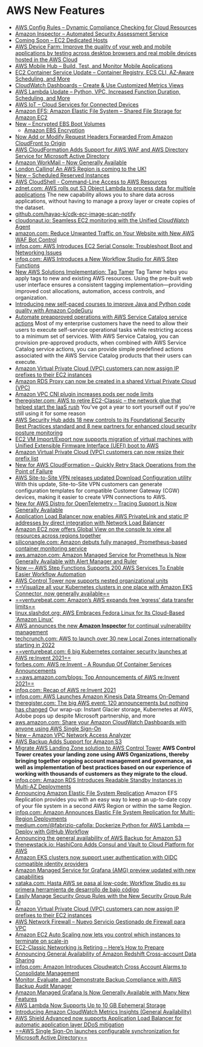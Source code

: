 # AWS New Features
- [AWS Config Rules – Dynamic Compliance Checking for Cloud Resources](https://aws.amazon.com/blogs/aws/aws-config-rules-dynamic-compliance-checking-for-cloud-resources/)
- [Amazon Inspector – Automated Security Assessment Service](https://aws.amazon.com/blogs/aws/amazon-inspector-automated-security-assessment-service)
- [Coming Soon – EC2 Dedicated Hosts](https://aws.amazon.com/blogs/aws/coming-soon-ec2-dedicated-hosts)
- [AWS Device Farm: Improve the quality of your web and mobile applications by testing across desktop browsers and real mobile devices hosted in the AWS Cloud](https://aws.amazon.com/device-farm)
- [AWS Mobile Hub – Build, Test, and Monitor Mobile Applications](https://aws.amazon.com/blogs/aws/aws-mobile-hub-build-test-and-monitor-mobile-applications)
- [EC2 Container Service Update – Container Registry, ECS CLI, AZ-Aware Scheduling, and More](https://aws.amazon.com/blogs/aws/ec2-container-service-update-container-registry-ecs-cli-az-aware-scheduling-and-more)
- [CloudWatch Dashboards – Create & Use Customized Metrics Views](https://aws.amazon.com/blogs/aws/cloudwatch-dashboards-create-use-customized-metrics-views)
- [AWS Lambda Update – Python, VPC, Increased Function Duration, Scheduling, and More](https://aws.amazon.com/blogs/aws/aws-lambda-update-python-vpc-increased-function-duration-scheduling-and-more)
- [AWS IoT – Cloud Services for Connected Devices](https://aws.amazon.com/blogs/aws/aws-iot-cloud-services-for-connected-devices)
- [Amazon EFS: Amazon Elastic File System – Shared File Storage for Amazon EC2](https://aws.amazon.com/blogs/aws/amazon-elastic-file-system-shared-file-storage-for-amazon-ec2/)
- [New – Encrypted EBS Boot Volumes](https://aws.amazon.com/blogs/aws/new-encrypted-ebs-boot-volumes)
	- [Amazon EBS Encryption](http://docs.aws.amazon.com/AWSEC2/latest/UserGuide/EBSEncryption.html)
- [Now Add or Modify Request Headers Forwarded From Amazon CloudFront to Origin](https://aws.amazon.com/about-aws/whats-new/2015/12/now-add-or-modify-request-headers-forwarded-from-amazon-cloudfront-to-origin/)
- [AWS CloudFormation Adds Support for AWS WAF and AWS Directory Service for Microsoft Active Directory](https://aws.amazon.com/es/about-aws/whats-new/2015/12/aws-cloudformation-adds-support-for-aws-waf-and-aws-directory-service-for-microsoft-active-directory/)
- [Amazon WorkMail – Now Generally Available](https://aws.amazon.com/blogs/aws/amazon-workmail-now-generally-available/)
- [London Calling! An AWS Region is coming to the UK!](http://www.allthingsdistributed.com/2015/11/aws-announces-uk-region.html)
- [New – Scheduled Reserved Instances](https://aws.amazon.com/blogs/aws/new-scheduled-reserved-instances/)
- [AWS CloudShell - Command-Line Access to AWS Resources](https://aws.amazon.com/es/blogs/aws/aws-cloudshell-command-line-access-to-aws-resources/)
- [zdnet.com: AWS rolls out S3 Object Lambda to process data for multiple applications](https://www.zdnet.com/google-amp/article/aws-rolls-out-s3-object-lambda-to-process-data-for-multiple-applications/) The new capability allows you to share data across applications, without having to manage a proxy layer or create copies of the dataset.
- [github.com/hayao-k/cdk-ecr-image-scan-notify](https://github.com/hayao-k/cdk-ecr-image-scan-notify)
- [cloudonaut.io: Seamless EC2 monitoring with the Unified CloudWatch Agent](https://cloudonaut.io/seamless-ec2-monitoring-with-the-unified-cloudwatch-agent/)
- [amazon.com: Reduce Unwanted Traffic on Your Website with New AWS WAF Bot Control](https://aws.amazon.com/blogs/aws/reduce-unwanted-traffic-on-your-web-site-with-aws-bot-control/)
- [infoq.com: AWS Introduces EC2 Serial Console: Troubleshoot Boot and Networking Issues](https://www.infoq.com/news/2021/04/aws-ec2-serial-console/)
- [infoq.com: AWS Introduces a New Workflow Studio for AWS Step Functions](https://www.infoq.com/news/2021/06/step-functions-workflow-studio/)
- [New AWS Solutions Implementation: Tag Tamer](https://aws.amazon.com/about-aws/whats-new/2021/06/new-aws-solutions-implementation-tag-tamer/) Tag Tamer helps you apply tags to new and existing AWS resources. Using the pre-built web user interface ensures a consistent tagging implementation—providing improved cost allocations, automation, access controls, and organization.
- [Introducing new self-paced courses to improve Java and Python code quality with Amazon CodeGuru](https://aws.amazon.com/blogs/devops/new-self-paced-courses-to-improve-java-and-python-code-quality-with-amazon-codeguru/)
- [Automate preapproved operations with AWS Service Catalog service actions](https://aws.amazon.com/blogs/mt/automate-preapproved-operations-with-aws-service-catalog-service-actions/) Most of my enterprise customers have the need to allow their users to execute self-service operational tasks while restricting access to a minimum set of services. With AWS Service Catalog, you can provision pre-approved products, when combined with AWS Service Catalog service actions, you can provide simple predefined actions associated with the AWS Service Catalog products that their users can execute.
- [Amazon Virtual Private Cloud (VPC) customers can now assign IP prefixes to their EC2 instances](https://aws.amazon.com/about-aws/whats-new/2021/07/amazon-virtual-private-cloud-vpc-customers-can-assign-ip-prefixes-ec2-instances/)
- [Amazon RDS Proxy can now be created in a shared Virtual Private Cloud (VPC)](https://aws.amazon.com/about-aws/whats-new/2021/08/amazon-rds-proxy-created-shared-virtual-private-cloud-vpc/)
- [Amazon VPC CNI plugin increases pods per node limits](https://aws.amazon.com/about-aws/whats-new/2021/07/amazon-vpc-cni-plugin-increases-pods-per-node-limits/)
- [theregister.com: AWS to retire EC2-Classic – the network glue that helped start the IaaS rush](https://www.theregister.com/2021/07/29/amazon_web_services_ec2_classic_networking/) You've got a year to sort yourself out if you're still using it for some reason
- [AWS Security Hub adds 18 new controls to its Foundational Security Best Practices standard and 8 new partners for enhanced cloud security posture monitoring](https://aws.amazon.com/about-aws/whats-new/2021/08/aws-security-hub-adds-18-new-controls-foundational-security-best-practices-standard-8-new-partners-enhanced-cloud-security-posture-monitoring/)
- [EC2 VM Import/Export now supports migration of virtual machines with Unified Extensible Firmware Interface (UEFI) boot to AWS](https://aws.amazon.com/es/about-aws/whats-new/2021/08/ec2-vm-import-export-unified-extensible-firmware-interface-aws/)
- [Amazon Virtual Private Cloud (VPC) customers can now resize their prefix list](https://aws.amazon.com/about-aws/whats-new/2021/08/amazon-vpc-resize-prefix-list)
- [New for AWS CloudFormation – Quickly Retry Stack Operations from the Point of Failure](https://aws.amazon.com/es/blogs/aws/new-for-aws-cloudformation-quickly-retry-stack-operations-from-the-point-of-failure/)
- [AWS Site-to-Site VPN releases updated Download Configuration utility](https://aws.amazon.com/about-aws/whats-new/2021/09/aws-site-to-site-vpn-download-configuration-utility/) With this update, Site-to-Site VPN customers can generate configuration templates for compatible Customer Gateway (CGW) devices, making it easier to create VPN connections to AWS.
- [New for AWS Distro for OpenTelemetry – Tracing Support is Now Generally Available](https://aws.amazon.com/blogs/aws/new-for-aws-distro-for-opentelemetry-tracing-support-is-now-generally-available/)
- [Application Load Balancer now enables AWS PrivateLink and static IP addresses by direct integration with Network Load Balancer](https://aws.amazon.com/about-aws/whats-new/2021/09/application-load-balancer-aws-privatelink-static-ip-addresses-network-load-balancer/) 
- [Amazon EC2 now offers Global View on the console to view all resources across regions together](https://aws.amazon.com/about-aws/whats-new/2021/09/amazon-ec2-global-view-console-regions/)
- [siliconangle.com: Amazon debuts fully managed, Prometheus-based container monitoring service](https://siliconangle.com/2021/09/29/amazon-debuts-fully-managed-prometheus-based-container-monitoring-service/)
- [aws.amazon.com: Amazon Managed Service for Prometheus Is Now Generally Available with Alert Manager and Ruler](https://aws.amazon.com/blogs/aws/amazon-managed-service-for-prometheus-is-now-generally-available-with-alert-manager-and-ruler/)
- [Now — AWS Step Functions Supports 200 AWS Services To Enable Easier Workflow Automation](https://aws.amazon.com/blogs/aws/now-aws-step-functions-supports-200-aws-services-to-enable-easier-workflow-automation/)
- [AWS Control Tower now supports nested organizational units](https://aws.amazon.com/about-aws/whats-new/2021/11/aws-control-tower-supports-nested-organizational-units/)
- [==Visualize all your Kubernetes clusters in one place with Amazon EKS Connector, now generally available==](https://aws.amazon.com/about-aws/whats-new/2021/11/visualize-kubernetes-clusters-one-place-amazon-eks-connector-generally-available/)
- [==venturebeat.com: Amazon’s AWS expands free ‘egress’ data transfer limits==](https://venturebeat.com/2021/11/25/amazons-aws-expands-free-egress-data-transfer-limits/)
- [linux.slashdot.org: AWS Embraces Fedora Linux for Its Cloud-Based 'Amazon Linux'](https://linux.slashdot.org/story/21/11/27/0328223/aws-embraces-fedora-linux-for-its-cloud-based-amazon-linux)
- [AWS announces the new **Amazon Inspector** for continual vulnerability management](https://aws.amazon.com/about-aws/whats-new/2021/11/amazon-inspector-continual-vulnerability-management/)
- [techcrunch.com: AWS to launch over 30 new Local Zones internationally starting in 2022](https://techcrunch.com/2021/12/02/aws-to-launch-over-30-new-local-zones-starting-in-2022/)
- [==venturebeat.com: 6 big Kubernetes container security launches at AWS re:Invent 2021==](https://venturebeat.com/2021/12/03/6-big-kubernetes-container-security-launches-at-aws-reinvent-2021/)
- [forbes.com: AWS re:Invent - A Roundup Of Container Services Announcements](https://www.forbes.com/sites/janakirammsv/2021/12/03/aws-reinventa-roundup-of-container-services-announcements/)
- [==aws.amazon.com/blogs: Top Announcements of AWS re:Invent 2021==](https://aws.amazon.com/blogs/aws/top-announcements-of-aws-reinvent-2021/)
- [infoq.com: Recap of AWS re:Invent 2021](https://www.infoq.com/news/2021/12/recap-reinvent-2021/)
- [infoq.com: AWS Launches Amazon Kinesis Data Streams On-Demand](https://www.infoq.com/news/2021/12/kinesis-data-streams-ondemand/)
- [theregister.com: The big AWS event: 120 announcements but nothing has changed](https://www.theregister.com/2021/12/09/the_big_aws_event_120/) Our wrap-up: Instant Glacier storage, Kubernetes at AWS, Adobe pops up despite Microsoft partnership, and more
- [aws.amazon.com: Share your Amazon CloudWatch Dashboards with anyone using AWS Single Sign-On](https://aws.amazon.com/blogs/mt/share-your-amazon-cloudwatch-dashboards-with-anyone-using-aws-single-sign-on/)
- [New – Amazon VPC Network Access Analyzer](https://aws.amazon.com/blogs/aws/new-amazon-vpc-network-access-analyzer/)
- [AWS Backup Adds Support for Amazon S3](https://aws.amazon.com/blogs/aws/preview-aws-backup-adds-support-for-amazon-s3/)
- [Migrate AWS Landing Zone solution to AWS Control Tower](https://aws.amazon.com/blogs/mt/migrate-aws-landing-zone-solution-to-aws-control-tower/) **AWS Control Tower creates your landing zone using AWS Organizations, thereby bringing together ongoing account management and governance, as well as implementation of best practices based on our experience of working with thousands of customers as they migrate to the cloud.**
- [infoq.com: Amazon RDS Introduces Readable Standby Instances in Multi-AZ Deployments](https://www.infoq.com/news/2022/01/aws-rds-readable-standby/)
- [Announcing Amazon Elastic File System Replication](https://aws.amazon.com/about-aws/whats-new/2022/01/amazon-elastic-file-system-replication/) Amazon EFS Replication provides you with an easy way to keep an up-to-date copy of your file system in a second AWS Region or within the same Region.
- [infoq.com: Amazon Announces Elastic File System Replication for Multi-Region Deployments](https://www.infoq.com/news/2022/02/aws-efs-replication/)
- [medium.com/@fabrizio-cafolla: Dockerize Python for AWS Lambda — Deploy with GitHub Workflow](https://medium.com/@fabrizio-cafolla/dockerize-python-for-aws-lambda-deploy-with-github-workflow-9a930c1e86b1)
- [Announcing the general availability of AWS Backup for Amazon S3](https://aws.amazon.com/about-aws/whats-new/2022/02/general-availability-aws-backup-amazon-s3/)
- [thenewstack.io: HashiCorp Adds Consul and Vault to Cloud Platform for AWS](https://thenewstack.io/hashicorp-adds-consul-and-vault-to-cloud-platform-for-aws/)
- [Amazon EKS clusters now support user authentication with OIDC compatible identity providers](https://aws.amazon.com/about-aws/whats-new/2021/02/amazon-eks-clusters-support-user-authentication-oidc-compatible-identity-providers/)
- [Amazon Managed Service for Grafana (AMG) preview updated with new capabilities](https://aws.amazon.com/blogs/mt/amazon-managed-service-for-grafana-amg-preview-updated-with-new-capabilities/)
- [xataka.com: Hasta AWS se pasa al low-code: Workflow Studio es su primera herramienta de desarrollo de bajo código](https://www.xataka.com/pro/aws-se-pasa-al-low-code-workflow-studio-su-primera-herramienta-desarrollo-codigo)
- [Easily Manage Security Group Rules with the New Security Group Rule ID](https://aws.amazon.com/blogs/aws/easily-manage-security-group-rules-with-the-new-security-group-rule-id)
- [Amazon Virtual Private Cloud (VPC) customers can now assign IP prefixes to their EC2 instances](https://aws.amazon.com/about-aws/whats-new/2021/07/amazon-virtual-private-cloud-vpc-customers-can-assign-ip-prefixes-ec2-instances)
- [AWS Network Firewall – Nuevo Servicio Gestionado de Firewall para VPC](https://aws.amazon.com/es/blogs/aws-spanish/aws-network-firewall-nuevo-servicio-gestionado-de-firewall-para-vpc/)
- [Amazon EC2 Auto Scaling now lets you control which instances to terminate on scale-in](https://aws.amazon.com/about-aws/whats-new/2021/07/amazon-ec2-auto-scaling-now-lets-you-control-which-instances-to-terminate-on-scale-in/)
- [EC2-Classic Networking is Retiring – Here’s How to Prepare](https://aws.amazon.com/blogs/aws/ec2-classic-is-retiring-heres-how-to-prepare/)
- [Announcing General Availability of Amazon Redshift Cross-account Data Sharing](https://aws.amazon.com/about-aws/whats-new/2021/08/announcing-general-availability-amazon-redshift-cross-account-data-sharing/)
- [infoq.com: Amazon Introduces Cloudwatch Cross Account Alarms to Consolidate Management](https://www.infoq.com/news/2021/08/aws-cloudwatch-alarms/)
- [Monitor, Evaluate, and Demonstrate Backup Compliance with AWS Backup Audit Manager](https://aws.amazon.com/blogs/aws/monitor-evaluate-and-demonstrate-backup-compliance-with-aws-backup-audit-manager/)
- [Amazon Managed Grafana Is Now Generally Available with Many New Features](https://aws.amazon.com/blogs/aws/amazon-managed-grafana-is-now-generally-available-with-many-new-features)
- [AWS Lambda Now Supports Up to 10 GB Ephemeral Storage](https://aws.amazon.com/blogs/aws/aws-lambda-now-supports-up-to-10-gb-ephemeral-storage/)
- [Introducing Amazon CloudWatch Metrics Insights (General Availability)](https://aws.amazon.com/about-aws/whats-new/2022/04/amazon-cloudwatch-metrics-insights/)
- [AWS Shield Advanced now supports Application Load Balancer for automatic application layer DDoS mitigation](https://aws.amazon.com/about-aws/whats-new/2022/04/aws-shield-application-balancer-automatic-ddos-mitigation/)
- [==AWS Single Sign-On launches configurable synchronization for Microsoft Active Directory==](https://aws.amazon.com/about-aws/whats-new/2022/04/aws-single-sign-on-configurable-synchronization-microsoft-active-directory/)